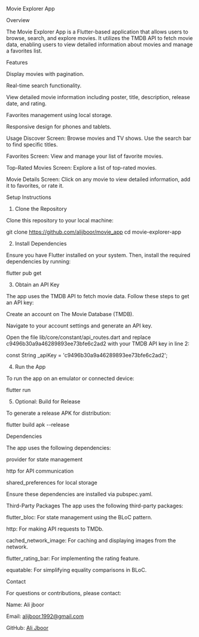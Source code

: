Movie Explorer App

Overview

The Movie Explorer App is a Flutter-based application that allows users to browse, search, and explore movies. It utilizes the TMDB API to fetch movie data, enabling users to view detailed information about movies and manage a favorites list.

Features

Display movies with pagination.

Real-time search functionality.

View detailed movie information including poster, title, description, release date, and rating.

Favorites management using local storage.

Responsive design for phones and tablets.

Usage
Discover Screen: Browse movies and TV shows. Use the search bar to find specific titles.

Favorites Screen: View and manage your list of favorite movies.

Top-Rated Movies Screen: Explore a list of top-rated movies.

Movie Details Screen: Click on any movie to view detailed information, add it to favorites, or rate it.


Setup Instructions

1. Clone the Repository

Clone this repository to your local machine:

git clone https://github.com/alijboor/movie_app
cd movie-explorer-app

2. Install Dependencies

Ensure you have Flutter installed on your system. Then, install the required dependencies by running:

flutter pub get

3. Obtain an API Key

The app uses the TMDB API to fetch movie data. Follow these steps to get an API key:

Create an account on The Movie Database (TMDB).

Navigate to your account settings and generate an API key.

Open the file lib/core/constant/api_routes.dart and replace c9496b30a9a46289893ee73bfe6c2ad2 with your TMDB API key in line 2:

const String _apiKey = 'c9496b30a9a46289893ee73bfe6c2ad2';

4. Run the App

To run the app on an emulator or connected device:

flutter run

5. Optional: Build for Release

To generate a release APK for distribution:

flutter build apk --release

Dependencies

The app uses the following dependencies:

provider for state management

http for API communication

shared_preferences for local storage

Ensure these dependencies are installed via pubspec.yaml.

Third-Party Packages
The app uses the following third-party packages:

flutter_bloc: For state management using the BLoC pattern.

http: For making API requests to TMDb.

cached_network_image: For caching and displaying images from the network.

flutter_rating_bar: For implementing the rating feature.

equatable: For simplifying equality comparisons in BLoC.



Contact

For questions or contributions, please contact:

Name: Ali jboor

Email: alijboor.1992@gmail.com

GitHub: [Ali Jboor](https://github.com/alijboor)

